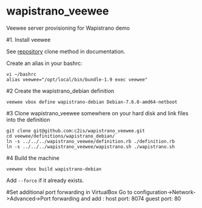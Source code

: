 wapistrano_veewee
=================

Veewee server provisioning for Wapistrano demo

#1. Install veewee

See [repository](https://github.com/jedi4ever/veewee) clone method in documentation.

Create an alias in your bashrc:

```
vi ~/bashrc
alias veewee="/opt/local/bin/bundle-1.9 exec veewee"
```

#2 Create the wapistrano_debian definition
```
veewee vbox define wapistrano-debian Debian-7.6.0-amd64-netboot
```

#3 Clone wapistrano_veewee somewhere on your hard disk and link files into the definition
```
git clone git@github.com:c2is/wapistrano_veewee.git
cd veewee/definitions/wapistrano_debian/
ln -s ../../../wapistrano_veewee/definition.rb ./definition.rb
ln -s ../../../wapistrano_veewee/wapistrano.sh ./wapistrano.sh
```

#4 Build the machine
```
veewee vbox build wapistrano-debian
```
Add ```--force``` if it already exists.

#Set additional port forwarding in VirtualBox
Go to configuration->Network->Advanced->Port forwarding and add :
host port: 8074 guest port: 80